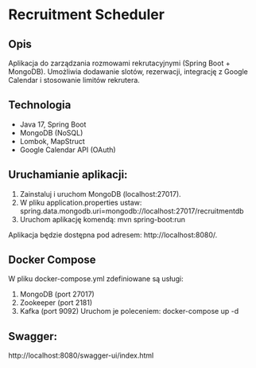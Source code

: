 # Recruitment Scheduler

## Opis
Aplikacja do zarządzania rozmowami rekrutacyjnymi (Spring Boot + MongoDB).
Umożliwia dodawanie slotów, rezerwacji, integrację z Google Calendar i stosowanie limitów rekrutera.

## Technologia
- Java 17, Spring Boot
- MongoDB (NoSQL)
- Lombok, MapStruct
- Google Calendar API (OAuth)

## Uruchamianie aplikacji:
1. Zainstaluj i uruchom MongoDB (localhost:27017).
2. W pliku application.properties ustaw:
spring.data.mongodb.uri=mongodb://localhost:27017/recruitmentdb
3. Uruchom aplikację komendą:
mvn spring-boot:run

Aplikacja będzie dostępna pod adresem: http://localhost:8080/.

## Docker Compose
W pliku docker-compose.yml zdefiniowane są usługi:
1. MongoDB (port 27017)
2. Zookeeper (port 2181)
3. Kafka (port 9092)
Uruchom je poleceniem:
docker-compose up -d

## Swagger:
http://localhost:8080/swagger-ui/index.html

